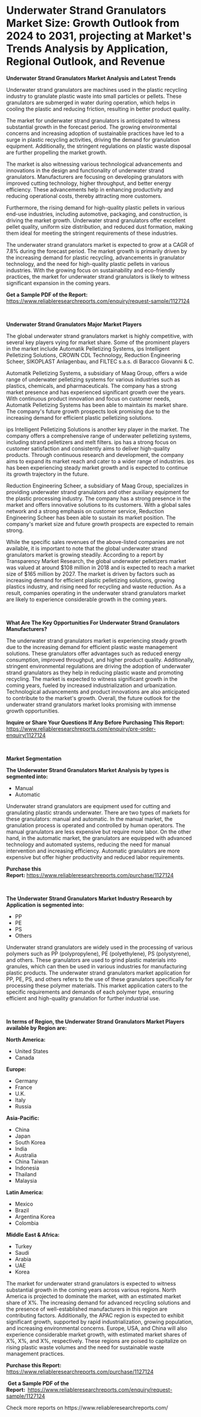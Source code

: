 <p><h1>Underwater Strand Granulators Market Size: Growth Outlook from 2024 to 2031, projecting at Market's Trends Analysis by Application, Regional Outlook, and Revenue</h1></p><p><strong>Underwater Strand Granulators Market Analysis and Latest Trends</strong></p>
<p><p>Underwater strand granulators are machines used in the plastic recycling industry to granulate plastic waste into small particles or pellets. These granulators are submerged in water during operation, which helps in cooling the plastic and reducing friction, resulting in better product quality. </p><p>The market for underwater strand granulators is anticipated to witness substantial growth in the forecast period. The growing environmental concerns and increasing adoption of sustainable practices have led to a surge in plastic recycling activities, driving the demand for granulation equipment. Additionally, the stringent regulations on plastic waste disposal are further propelling the market growth.</p><p>The market is also witnessing various technological advancements and innovations in the design and functionality of underwater strand granulators. Manufacturers are focusing on developing granulators with improved cutting technology, higher throughput, and better energy efficiency. These advancements help in enhancing productivity and reducing operational costs, thereby attracting more customers.</p><p>Furthermore, the rising demand for high-quality plastic pellets in various end-use industries, including automotive, packaging, and construction, is driving the market growth. Underwater strand granulators offer excellent pellet quality, uniform size distribution, and reduced dust formation, making them ideal for meeting the stringent requirements of these industries.</p><p>The underwater strand granulators market is expected to grow at a CAGR of 7.8% during the forecast period. The market growth is primarily driven by the increasing demand for plastic recycling, advancements in granulator technology, and the need for high-quality plastic pellets in various industries. With the growing focus on sustainability and eco-friendly practices, the market for underwater strand granulators is likely to witness significant expansion in the coming years.</p></p>
<p><strong>Get a Sample PDF of the Report:&nbsp;</strong> <a href="https://www.reliableresearchreports.com/enquiry/request-sample/1127124">https://www.reliableresearchreports.com/enquiry/request-sample/1127124</a></p>
<p>&nbsp;</p>
<p><strong>Underwater Strand Granulators Major Market Players</strong></p>
<p><p>The global underwater strand granulators market is highly competitive, with several key players vying for market share. Some of the prominent players in the market include Automatik Pelletizing Systems, ips Intelligent Pelletizing Solutions, CROWN CDL Technology, Reduction Engineering Scheer, SIKOPLAST Anlagenbau, and FILTEC s.a.s. di Baracco Giovanni & C.</p><p>Automatik Pelletizing Systems, a subsidiary of Maag Group, offers a wide range of underwater pelletizing systems for various industries such as plastics, chemicals, and pharmaceuticals. The company has a strong market presence and has experienced significant growth over the years. With continuous product innovation and focus on customer needs, Automatik Pelletizing Systems has been able to maintain its market share. The company's future growth prospects look promising due to the increasing demand for efficient plastic pelletizing solutions.</p><p>ips Intelligent Pelletizing Solutions is another key player in the market. The company offers a comprehensive range of underwater pelletizing systems, including strand pelletizers and melt filters. ips has a strong focus on customer satisfaction and consistently aims to deliver high-quality products. Through continuous research and development, the company aims to expand its market reach and cater to a wider range of industries. ips has been experiencing steady market growth and is expected to continue its growth trajectory in the future.</p><p>Reduction Engineering Scheer, a subsidiary of Maag Group, specializes in providing underwater strand granulators and other auxiliary equipment for the plastic processing industry. The company has a strong presence in the market and offers innovative solutions to its customers. With a global sales network and a strong emphasis on customer service, Reduction Engineering Scheer has been able to sustain its market position. The company's market size and future growth prospects are expected to remain strong.</p><p>While the specific sales revenues of the above-listed companies are not available, it is important to note that the global underwater strand granulators market is growing steadily. According to a report by Transparency Market Research, the global underwater pelletizers market was valued at around $108 million in 2018 and is expected to reach a market size of $165 million by 2027. The market is driven by factors such as increasing demand for efficient plastic pelletizing solutions, growing plastics industry, and rising need for recycling and waste reduction. As a result, companies operating in the underwater strand granulators market are likely to experience considerable growth in the coming years.</p></p>
<p>&nbsp;</p>
<p><strong>What Are The Key Opportunities For Underwater Strand Granulators Manufacturers?</strong></p>
<p><p>The underwater strand granulators market is experiencing steady growth due to the increasing demand for efficient plastic waste management solutions. These granulators offer advantages such as reduced energy consumption, improved throughput, and higher product quality. Additionally, stringent environmental regulations are driving the adoption of underwater strand granulators as they help in reducing plastic waste and promoting recycling. The market is expected to witness significant growth in the coming years, fueled by increased industrialization and urbanization. Technological advancements and product innovations are also anticipated to contribute to the market's growth. Overall, the future outlook for the underwater strand granulators market looks promising with immense growth opportunities.</p></p>
<p><strong>Inquire or Share Your Questions If Any Before Purchasing This Report:</strong> <a href="https://www.reliableresearchreports.com/enquiry/pre-order-enquiry/1127124">https://www.reliableresearchreports.com/enquiry/pre-order-enquiry/1127124</a></p>
<p>&nbsp;</p>
<p><strong>Market Segmentation</strong></p>
<p><strong>The Underwater Strand Granulators Market Analysis by types is segmented into:</strong></p>
<p><ul><li>Manual</li><li>Automatic</li></ul></p>
<p><p>Underwater strand granulators are equipment used for cutting and granulating plastic strands underwater. There are two types of markets for these granulators: manual and automatic. In the manual market, the granulation process is operated and controlled by human operators. The manual granulators are less expensive but require more labor. On the other hand, in the automatic market, the granulators are equipped with advanced technology and automated systems, reducing the need for manual intervention and increasing efficiency. Automatic granulators are more expensive but offer higher productivity and reduced labor requirements.</p></p>
<p><strong>Purchase this Report:&nbsp;</strong><a href="https://www.reliableresearchreports.com/purchase/1127124">https://www.reliableresearchreports.com/purchase/1127124</a></p>
<p>&nbsp;</p>
<p><strong>The Underwater Strand Granulators Market Industry Research by Application is segmented into:</strong></p>
<p><ul><li>PP</li><li>PE</li><li>PS</li><li>Others</li></ul></p>
<p><p>Underwater strand granulators are widely used in the processing of various polymers such as PP (polypropylene), PE (polyethylene), PS (polystyrene), and others. These granulators are used to grind plastic materials into granules, which can then be used in various industries for manufacturing plastic products. The underwater strand granulators market application for PP, PE, PS, and others refers to the use of these granulators specifically for processing these polymer materials. This market application caters to the specific requirements and demands of each polymer type, ensuring efficient and high-quality granulation for further industrial use.</p></p>
<p>&nbsp;</p>
<p><strong>In terms of Region, the Underwater Strand Granulators Market Players available by Region are:</strong></p>
<p>
    <p> <strong> North America: </strong>
        <ul>
            <li>United States</li>
            <li>Canada</li>
        </ul>
        </p> 
    <p> <strong> Europe: </strong>
        <ul>
            <li>Germany</li>
            <li>France</li>
            <li>U.K.</li>
            <li>Italy</li>
            <li>Russia</li>
        </ul>
        </p> 
    <p> <strong> Asia-Pacific: </strong>
        <ul>
            <li>China</li>
            <li>Japan</li>
            <li>South Korea</li>
            <li>India</li>
            <li>Australia</li>
            <li>China Taiwan</li>
            <li>Indonesia</li>
            <li>Thailand</li>
            <li>Malaysia</li>
        </ul>
        </p> 
    <p> <strong> Latin America: </strong>
        <ul>
            <li>Mexico</li>
            <li>Brazil</li>
            <li>Argentina Korea</li>
            <li>Colombia</li>
        </ul>
        </p> 
    <p> <strong> Middle East & Africa: </strong>
        <ul>
            <li>Turkey</li>
            <li>Saudi</li>
            <li>Arabia</li>
            <li>UAE</li>
            <li>Korea</li>
        </ul>
    </p>
    </p>
<p><p>The market for underwater strand granulators is expected to witness substantial growth in the coming years across various regions. North America is projected to dominate the market, with an estimated market share of X%. The increasing demand for advanced recycling solutions and the presence of well-established manufacturers in this region are contributing factors. Additionally, the APAC region is expected to exhibit significant growth, supported by rapid industrialization, growing population, and increasing environmental concerns. Europe, USA, and China will also experience considerable market growth, with estimated market shares of X%, X%, and X%, respectively. These regions are poised to capitalize on rising plastic waste volumes and the need for sustainable waste management practices.</p></p>
<p><strong>Purchase this Report: </strong><a href="https://www.reliableresearchreports.com/purchase/1127124">https://www.reliableresearchreports.com/purchase/1127124</a></p>
<p>&nbsp;<strong>Get a Sample PDF of the Report:&nbsp;&nbsp;</strong><a href="https://www.reliableresearchreports.com/enquiry/request-sample/1127124">https://www.reliableresearchreports.com/enquiry/request-sample/1127124</a></p>
<p><strong></strong></p>
<p>Check more reports on https://www.reliableresearchreports.com/</p>